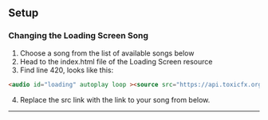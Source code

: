 ## Setup
### Changing the Loading Screen Song
1. Choose a song from the list of available songs below
2. Head to the index.html file of the Loading Screen resource
3. Find line 420, looks like this:
```html
<audio id="loading" autoplay loop ><source src="https://api.toxicfx.org/music/human_ragnbone.mp3" type="audio/mp3"></audio>
```
4. Replace the src link with the link to your song from below.

---
